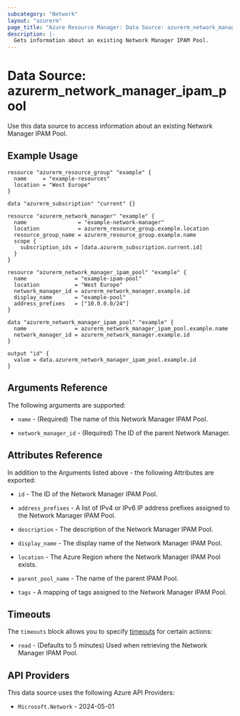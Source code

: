 ```yaml
---
subcategory: "Network"
layout: "azurerm"
page_title: "Azure Resource Manager: Data Source: azurerm_network_manager_ipam_pool"
description: |-
  Gets information about an existing Network Manager IPAM Pool.
---
```


# Data Source: azurerm_network_manager_ipam_pool

Use this data source to access information about an existing Network Manager IPAM Pool.

## Example Usage

```hcl
resource "azurerm_resource_group" "example" {
  name     = "example-resources"
  location = "West Europe"
}

data "azurerm_subscription" "current" {}

resource "azurerm_network_manager" "example" {
  name                = "example-network-manager"
  location            = azurerm_resource_group.example.location
  resource_group_name = azurerm_resource_group.example.name
  scope {
    subscription_ids = [data.azurerm_subscription.current.id]
  }
}

resource "azurerm_network_manager_ipam_pool" "example" {
  name               = "example-ipam-pool"
  location           = "West Europe"
  network_manager_id = azurerm_network_manager.example.id
  display_name       = "example-pool"
  address_prefixes   = ["10.0.0.0/24"]
}

data "azurerm_network_manager_ipam_pool" "example" {
  name               = azurerm_network_manager_ipam_pool.example.name
  network_manager_id = azurerm_network_manager.example.id
}

output "id" {
  value = data.azurerm_network_manager_ipam_pool.example.id
}
```

## Arguments Reference

The following arguments are supported:

* `name` - (Required) The name of this Network Manager IPAM Pool.

* `network_manager_id` - (Required) The ID of the parent Network Manager.

## Attributes Reference

In addition to the Arguments listed above - the following Attributes are exported:

* `id` - The ID of the Network Manager IPAM Pool.

* `address_prefixes` - A list of IPv4 or IPv6 IP address prefixes assigned to the Network Manager IPAM Pool.

* `description` - The description of the Network Manager IPAM Pool.

* `display_name` - The display name of the Network Manager IPAM Pool.

* `location` - The Azure Region where the Network Manager IPAM Pool exists.

* `parent_pool_name` - The name of the parent IPAM Pool.

* `tags` - A mapping of tags assigned to the Network Manager IPAM Pool.

## Timeouts

The `timeouts` block allows you to specify [timeouts](https://developer.hashicorp.com/terraform/language/resources/configure#define-operation-timeouts) for certain actions:

* `read` - (Defaults to 5 minutes) Used when retrieving the Network Manager IPAM Pool.

## API Providers
<!-- This section is generated, changes will be overwritten -->
This data source uses the following Azure API Providers:

* `Microsoft.Network` - 2024-05-01
